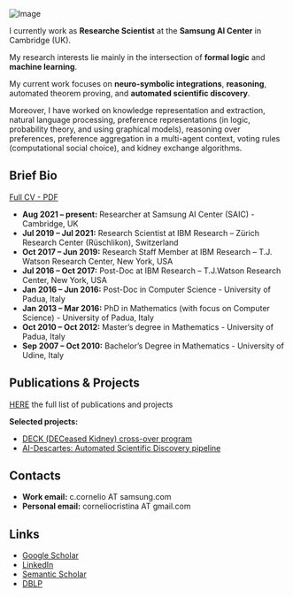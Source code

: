 ![Image](me.png)

I currently work as **Researche Scientist** at the **Samsung AI Center** in Cambridge (UK).

My research interests lie mainly in the intersection of **formal logic** and **machine learning**.

My current work focuses on **neuro-symbolic integrations**, **reasoning**, automated theorem proving, and **automated scientific discovery**.

Moreover, I have worked on knowledge representation and extraction, natural language processing, preference representations (in logic, probability theory, and using graphical models), reasoning over preferences, preference aggregation in a multi-agent context, voting rules (computational social choice), and kidney exchange algorithms. 

## Brief Bio 
[Full CV - PDF](cv.pdf)
* **Aug 2021 – present:** Researcher at Samsung AI Center (SAIC) - Cambridge, UK
* **Jul 2019 – Jul 2021:**  Research Scientist at IBM Research – Zürich Research Center (Rüschlikon), Switzerland
* **Oct 2017 – Jun 2019:**  Research Staff Member at IBM Research – T.J. Watson Research Center, New York, USA
* **Jul 2016 – Oct 2017:** Post-Doc at IBM Research – T.J.Watson Research Center, New York, USA
* **Jan 2016 – Jun 2016:** Post-Doc in Computer Science - University of Padua, Italy 
* **Jan 2013 – Mar 2016:** PhD in Mathematics (with focus on Computer Science) - University of Padua, Italy
* **Oct 2010 – Oct 2012:** Master’s degree in Mathematics - University of Padua, Italy
* **Sep 2007 – Oct 2010:** Bachelor’s Degree in Mathematics - University of Udine, Italy

## Publications & Projects
[HERE](publications.md) the full list of publications and projects

**Selected projects:**

* [DECK (DECeased Kidney) cross-over program](DECK.md)
* [AI-Descartes: Automated Scientific Discovery pipeline](Descartes.md)

## Contacts
* **Work email:** c.cornelio AT samsung.com
* **Personal email:** corneliocristina AT gmail.com

## Links
* [Google Scholar](https://scholar.google.com/citations?user=EP9lmrcAAAAJ&hl=en)
* [LinkedIn](https://www.linkedin.com/in/cristina-cornelio-545a8a36/en-us)
* [Semantic Scholar](https://www.semanticscholar.org/author/Cristina-Cornelio/2470518)
* [DBLP](https://dblp.uni-trier.de/pid/137/3340.html)
